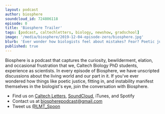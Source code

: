 ```yaml
---
layout: podcast
author: biosphere
soundcloud_id: 724806118
episode: 0
title: 'Biosphere Trailer'
tags: [podcast, caltechletters, biology, newshow, gradschool]
image: '/media/biosphere/2019-12-04-episode-zero/biosphere.jpg'
blurb: 'Ever wonder how biologists feel about mistakes? Fear? Poetic justice? Tune in to Biosphere to join the conversation!'
published: true
---
```


Biosphere is a podcast that captures the curiosity, bewilderment, elation, and occasional frustration that we, Caltech Biology PhD students, experience as scientists. In every episode of Biosphere, we have unscripted discussions about the living world and our part in it. If you've ever wondered how things like poetic justice, fitting in, and instability manifest themselves in the biologist's eye, join the conversation with Biosphere.

- Find us on <a href="https://caltechletters.org/podcasts/" target="_blank">Caltech Letters</a>, <a href="https://soundcloud.com/caltechletters" target="_blank">SoundCloud</a>, iTunes, and Spotify
- Contact us at [biospherepodcast@gmail.com](mailto:biospherepodcast@gmail.com)
- Tweet us <a href="https://twitter.com/LMT_Spoon" target="_blank">@LMT_Spoon</a>
